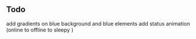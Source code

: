 ## Todo

add gradients on blue background and blue elements
add status animation (online to offline to sleepy )
